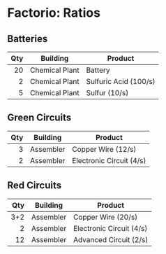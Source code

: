 # Factorio: Ratios

## Batteries

| Qty   | Building          | Product   |
| -----:| ------------------| ----------|
|    20 | Chemical Plant    | Battery
|     2 | Chemical Plant    | Sulfuric Acid (100/s)
|     5 | Chemical Plant    | Sulfur (10/s)

## Green Circuits

| Qty   | Building          | Product   |
| -----:| ------------------| ----------|
|     3 | Assembler         | Copper Wire (12/s)
|     2 | Assembler         | Electronic Circuit (4/s)

## Red Circuits

| Qty   | Building          | Product   |
| -----:| ------------------| ----------|
|   3+2 | Assembler         | Copper Wire (20/s)
|     2 | Assembler         | Electronic Circuit (4/s)
|    12 | Assembler         | Advanced Circuit (2/s)
